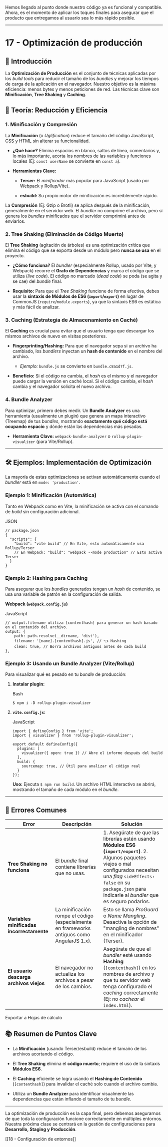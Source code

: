 Hemos llegado al punto donde nuestro código ya es funcional y compatible. Ahora, es el momento de aplicar los toques finales para asegurar que el producto que entregamos al usuario sea lo más rápido posible.

---

# 17 - Optimización de producción

## 📝 Introducción

La **Optimización de Producción** es el conjunto de técnicas aplicadas por los _build tools_ para reducir el tamaño de los _bundles_ y mejorar los tiempos de carga de la aplicación en el navegador. Nuestro objetivo es la máxima eficiencia: menos bytes y menos peticiones de red. Las técnicas clave son **Minificación**, **Tree Shaking** y **Caching**.

## 🧠 Teoría: Reducción y Eficiencia

### 1. Minificación y Compresión

La **Minificación** (o _Uglification_) reduce el tamaño del código JavaScript, CSS y HTML sin alterar su funcionalidad.

- **¿Qué hace?** Elimina espacios en blanco, saltos de línea, comentarios y, lo más importante, acorta los nombres de las variables y funciones locales (Ej: `const userName` se convierte en `const a`).
    
- **Herramientas Clave:**
    
    - **Terser:** El _minificador_ más popular para JavaScript (usado por Webpack y Rollup/Vite).
        
    - **esbuild:** Su propio motor de minificación es increíblemente rápido.
        

La **Compresión** (Ej: Gzip o Brotli) se aplica después de la minificación, generalmente en el servidor web. El _bundler_ no comprime el archivo, pero sí genera los _bundles_ minificados que el servidor comprimirá antes de enviarlos.

### 2. Tree Shaking (Eliminación de Código Muerto)

El **Tree Shaking** (agitación de árboles) es una optimización crítica que elimina el código que se exporta desde un módulo pero **nunca se usa** en el proyecto.

- **¿Cómo funciona?** El _bundler_ (especialmente Rollup, usado por Vite, y Webpack) recorre el **Grafo de Dependencias** y marca el código que se utiliza (_live code_). El código no marcado (_dead code_) se poda (se agita y se cae) del _bundle_ final.
    
- **Requisito:** Para que el _Tree Shaking_ funcione de forma efectiva, debes usar la **sintaxis de Módulos de ES6 (`import`/`export`)** en lugar de CommonJS (`require`/`module.exports`), ya que la sintaxis ES6 es estática y más fácil de analizar.
    

### 3. Caching (Estrategia de Almacenamiento en Caché)

El **Caching** es crucial para evitar que el usuario tenga que descargar los mismos archivos de nuevo en visitas posteriores.

- **Fingerprinting/Hashing:** Para que el navegador sepa si un archivo ha cambiado, los _bundlers_ inyectan un **hash de contenido** en el nombre del archivo.
    
    - _Ejemplo:_ `bundle.js` se convierte en `bundle.c8a1d7f.js`.
        
- **Beneficio:** Si el código no cambia, el _hash_ es el mismo y el navegador puede cargar la versión en caché local. Si el código cambia, el _hash_ cambia y el navegador solicita el nuevo archivo.
    

### 4. Bundle Analyzer

Para optimizar, primero debes medir. Un **Bundle Analyzer** es una herramienta (usualmente un plugin) que genera un mapa interactivo (Treemap) de tus _bundles_, mostrando **exactamente qué código está ocupando espacio** y dónde están las dependencias más pesadas.

- **Herramienta Clave:** `webpack-bundle-analyzer` o `rollup-plugin-visualizer` (para Vite/Rollup).
    

---

## 🛠️ Ejemplos: Implementación de Optimización

La mayoría de estas optimizaciones se activan automáticamente cuando el _bundler_ está en `mode: 'production'`.

### Ejemplo 1: Minificación (Automática)

Tanto en Webpack como en Vite, la minificación se activa con el comando de _build_ sin configuración adicional.

JSON

```
// package.json
{
  "scripts": {
    "build": "vite build" // En Vite, esto automáticamente usa Rollup/Terser
    // En Webpack: "build": "webpack --mode production" // Esto activa Terser
  }
}
```

### Ejemplo 2: Hashing para Caching

Para asegurar que los _bundles_ generados tengan un _hash_ de contenido, se usa una variable de patrón en la configuración de salida.

**Webpack (`webpack.config.js`)**

JavaScript

```
// output.filename utiliza [contenthash] para generar un hash basado en el contenido del archivo.
output: {
    path: path.resolve(__dirname, 'dist'),
    filename: '[name].[contenthash].js', // 👈 Hashing
    clean: true, // Borra archivos antiguos antes de cada build
},
```

### Ejemplo 3: Usando un Bundle Analyzer (Vite/Rollup)

Para visualizar qué es pesado en tu _bundle_ de producción:

1. **Instalar plugin:**
    
    Bash
    
    ```
    $ npm i -D rollup-plugin-visualizer
    ```
    
2. **`vite.config.js`:**
    
    JavaScript
    
    ```
    import { defineConfig } from 'vite';
    import { visualizer } from 'rollup-plugin-visualizer';
    
    export default defineConfig({
      plugins: [
        visualizer({ open: true }) // Abre el informe después del build
      ],
      build: {
        sourcemap: true, // Útil para analizar el código real
      }
    });
    ```
    
    **Uso:** Ejecuta `$ npm run build`. Un archivo HTML interactivo se abrirá, mostrando el tamaño de cada módulo en el _bundle_.
    

---

## 🛑 Errores Comunes

|Error|Descripción|Solución|
|---|---|---|
|**Tree Shaking no funciona**|El _bundle_ final contiene librerías que no usas.|1. Asegúrate de que las librerías estén usando **Módulos ES6 (`import/export`)**. 2. Algunos paquetes viejos o mal configurados necesitan una _flag_ `sideEffects: false` en su `package.json` para indicarle al _bundler_ que es seguro podarlos.|
|**Variables minificadas incorrectamente**|La minificación rompe el código (especialmente en frameworks antiguos como AngularJS 1.x).|Esto se llama _ProGuard_ o _Name Mangling_. Desactiva la opción de "mangling de nombres" en el minificador (Terser).|
|**El usuario descarga archivos viejos**|El navegador no actualiza los archivos a pesar de los cambios.|Asegúrate de que el _bundler_ esté usando **Hashing** (`[contenthash]`) en los nombres de archivo y que tu servidor web tenga configurado el _caching_ correctamente (Ej: no _cachear_ el `index.html`).|

Exportar a Hojas de cálculo

## 📚 Resumen de Puntos Clave

- La **Minificación** (usando Terser/esbuild) reduce el tamaño de los archivos acortando el código.
    
- El **Tree Shaking** elimina el **código muerto**; requiere el uso de la sintaxis **Módulos ES6**.
    
- El **Caching** eficiente se logra usando el **Hashing de Contenido** (`[contenthash]`) para invalidar el caché solo cuando el archivo cambia.
    
- Utiliza un **Bundle Analyzer** para identificar visualmente las dependencias que están inflando el tamaño de tu _bundle_.
    

---

La optimización de producción es la capa final, pero debemos asegurarnos de que toda la configuración funcione correctamente en múltiples entornos. Nuestra próxima clase se centrará en la gestión de configuraciones para **Desarrollo, Staging y Producción**.

[[18 - Configuración de entornos]]